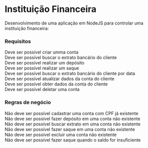 # Instituição Financeira

Desenvolvimento de uma aplicação em NodeJS para controlar uma instituição financeira:

### Requisitos

 Deve ser possível criar umma conta <br>
 Deve ser possível buscar o extrato bancário do cliente <br>
 Deve ser possível realizar um depósito <br>
 Deve ser possível realizar um saque <br>
 Deve ser possível buscar o extrato bancário do cliente por data <br>
 Deve ser possível atualizar dados da conta do cliente <br>
 Deve ser possível obter dados da conta do cliente <br>
 Deve ser possível deletar uma conta <br>

### Regras de negócio

Não deve ser possível cadastrar uma conta com CPF já existente <br>
Não deve ser possível fazer depósito em uma conta não existente <br>
Não deve ser possível buscar extrato em uma conta não existente <br>
Não deve ser possível fazer saque em uma conta não existente <br>
Não deve ser possível excluir uma conta não existente <br>
Não deve ser possível fazer saque quando o saldo for insuficiente <br>
